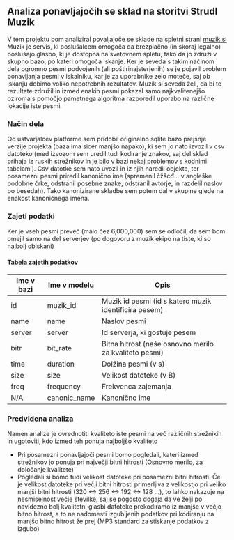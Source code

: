 ## Analiza ponavljajočih se sklad na storitvi Strudl Muzik

V tem projektu bom analiziral povaljajoče se sklade na spletni strani [muzik.si](http://muzik.si)
Muzik je servis, ki poslušalcem omogoča da brezplačno (in skoraj legalno) poslušajo glasbo, ki je dostopna na svetovnem spletu, tako da jo združi v skupno bazo, po kateri omogoča iskanje.
Ker je seveda s takim načinom dela ogromno pesmi podvojenih (ali poštirinajsterjenih) se je pojavil problem ponavljanja pesmi v iskalniku, kar je za uporabnike zelo moteče, saj ob iskanju dobimo voliko nepotrebnih rezultatov.
Muzik si seveda želi, da bi te rezultate združil in izmed enakih pesmi pokazal samo najkvalitenejšo oziroma s pomočjo pametnega algoritma razporedil uporabo na različne lokacije iste pesmi.

### Način dela
Od ustvarjalcev platforme sem pridobil originalno sqlite bazo prejšnje verzije projekta (baza ima sicer manjšo napako), ki sem jo nato izvozil v csv datoteko (med izvozom sem uredil tudi kodiranje znakov, saj del sklad prihaja iz ruskih strežnikov in je bilo v bazi nekaj problemov s kodnimi tabelami).
Csv datotke sem nato uvozil in iz njih naredil objekte, ter posamezni pesmi priredil kanonično ime (spremenil čžšćđ... v angleške podobne črke, odstranil posebne znake, odstranil avtorje, in razdelil naslov po besedah). 
Tako kanonizirane skladbe sem potem dal v skupine glede na enakost kanoničnega imena.

### Zajeti podatki
 
Ker je vseh pesmi preveč (malo čez 6,000,000) sem se odločil, da sem bom omejil samo na del serverjev (po dogovoru z muzik ekipo na tiste, ki so najbolj obiskani)
 
 
#### Tabela zajetih podatkov

| Ime v bazi    | Ime v modelu  | Opis                                                      |
| ------------- | ------------- | --------------------------------------------------------- |
| id            | muzik_id      | Muzik id pesmi (id s katero muzik identificira pesem)     |
| name          | name          | Naslov pesmi                                              |
| server        | server        | Id serverja, ki gostuje pesem                             |
| bitr          | bit_rate      | Bitna hitrost (naše osnovno merilo za kvaliteto pesmi)    |
| time          | duration      | Dolžina pesmi (v s)                                       |
| size          | size          | Velikost datoteke (v B)                                   |
| freq          | frequency     | Frekvenca zajemanja                                       |
| N/A           | canonic_name  | Kanonično ime                                             |


### Predvidena analiza

Namen analize je ovrednotiti kvaliteto iste pesmi na več različnih strežnikih in ugotoviti, kdo izmed teh ponuja najboljšo kvaliteto

* Pri posamezni ponavljajoči pesmi bomo pogledali, kateri izmed strežnikov jo ponuja pri največji bitni hitrosti (Osnovno merilo, za določanje kvalitete)
* Pogledali si bomo tudi velikost datoteke pri posamezni bitni hitrosti.
Če je velikost datoteke pri večji bitni hitrosti primerljiva z velikostjo pri veliko manjši bitni hitrosti (320 <-> 256 <-> 192 <-> 128 ...), to lahko nakazuje na nesmiselnost večje številke, saj se pogosto dogaja da ve želji po navidezno bolj kvalitetni glasbi datoteke prekodiramo iz manjše v večjo bitno hitrost, a to ne nadomesti izgubljenih podatkov pri kodiranju na manjšo bitno hitrost že prej (MP3 standard za stiskanje podatkov z izgubo)    
